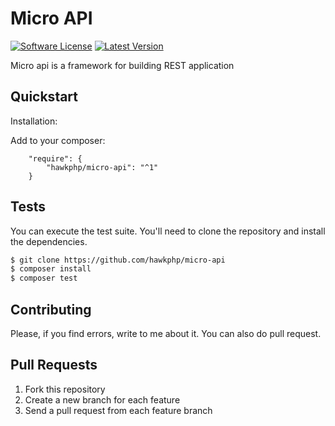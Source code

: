 
# Micro API

[![Software License](https://img.shields.io/badge/license-MIT-brightgreen.svg?style=flat-square)](LICENSE.md)
[![Latest Version](https://img.shields.io/github/release/hawkphp/micro-api.svg?style=flat-square)](https://github.com/hawkphp/minify/releases)

Micro api is a framework for building REST application

## Quickstart

Installation:

Add to your composer:
```
    "require": {
        "hawkphp/micro-api": "^1"
    }
```

## Tests

You can execute the test suite. You'll need to clone the repository and install the dependencies.

```bash
$ git clone https://github.com/hawkphp/micro-api
$ composer install
$ composer test
```


## Contributing
Please, if you find errors, write to me about it. You can also do pull request.

## Pull Requests
1. Fork this repository
2. Create a new branch for each feature 
3. Send a pull request from each feature branch
